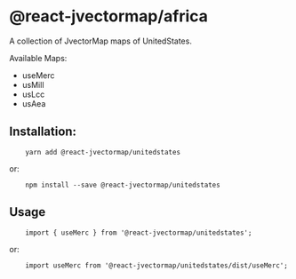 # @react-jvectormap/africa

A collection of JvectorMap maps of UnitedStates.

Available Maps:

- useMerc
- usMill
- usLcc
- usAea

## Installation:

```
    yarn add @react-jvectormap/unitedstates
```

or:

```
    npm install --save @react-jvectormap/unitedstates
```

## Usage

```
    import { useMerc } from '@react-jvectormap/unitedstates';
```

or:

```
    import useMerc from '@react-jvectormap/unitedstates/dist/useMerc';
```
